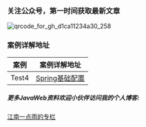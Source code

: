 ### 关注公众号，第一时间获取最新文章
![qrcode_for_gh_d1ca11234a30_258](https://cloud.githubusercontent.com/assets/6023444/23211124/6d97cca2-f93b-11e6-9438-57ef23454f18.jpg)
### 案例详解地址
|案例|案例详解地址|
|-------------|:-------------:|
|Test4|[Spring基础配置](http://blog.csdn.net/u012702547/article/details/53587684)|

##### 更多JavaWeb资料欢迎小伙伴访问我的个人博客:

[江南一点雨的专栏](http://blog.csdn.net/u012702547)
